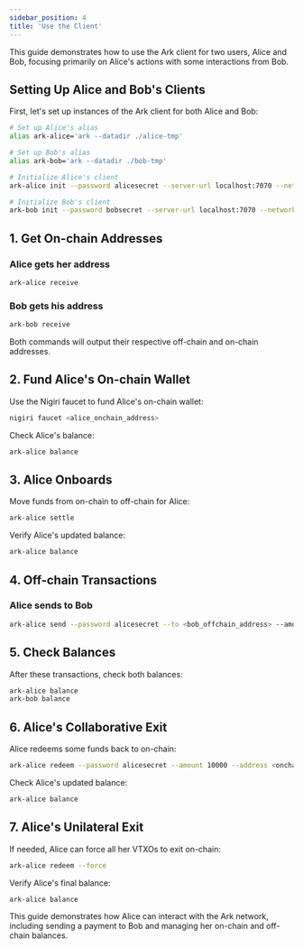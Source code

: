 ```yaml
---
sidebar_position: 4
title: 'Use the Client'
---
```


This guide demonstrates how to use the Ark client for two users, Alice and Bob, focusing primarily on Alice's actions with some interactions from Bob.

## Setting Up Alice and Bob's Clients

First, let's set up instances of the Ark client for both Alice and Bob:

```sh
# Set up Alice's alias
alias ark-alice='ark --datadir ./alice-tmp'

# Set up Bob's alias
alias ark-bob='ark --datadir ./bob-tmp'

# Initialize Alice's client
ark-alice init --password alicesecret --server-url localhost:7070 --network regtest --explorer http://localhost:3000

# Initialize Bob's client
ark-bob init --password bobsecret --server-url localhost:7070 --network regtest --explorer http://localhost:3000
```

## 1. Get On-chain Addresses

### Alice gets her address

```sh
ark-alice receive
```

### Bob gets his address

```sh
ark-bob receive
```

Both commands will output their respective off-chain and on-chain addresses.

## 2. Fund Alice's On-chain Wallet

Use the Nigiri faucet to fund Alice's on-chain wallet:

```sh
nigiri faucet <alice_onchain_address>
```

Check Alice's balance:

```sh
ark-alice balance
```

## 3. Alice Onboards

Move funds from on-chain to off-chain for Alice:

```sh
ark-alice settle
```

Verify Alice's updated balance:

```sh
ark-alice balance
```

## 4. Off-chain Transactions

### Alice sends to Bob

```sh
ark-alice send --password alicesecret --to <bob_offchain_address> --amount 15000
```

## 5. Check Balances

After these transactions, check both balances:

```sh
ark-alice balance
ark-bob balance
```

## 6. Alice's Collaborative Exit

Alice redeems some funds back to on-chain:

```sh
ark-alice redeem --password alicesecret --amount 10000 --address <onchain_address>
```

Check Alice's updated balance:

```sh
ark-alice balance
```

## 7. Alice's Unilateral Exit

If needed, Alice can force all her VTXOs to exit on-chain:

```sh
ark-alice redeem --force
```

Verify Alice's final balance:

```sh
ark-alice balance
```

This guide demonstrates how Alice can interact with the Ark network, including sending a payment to Bob and managing her on-chain and off-chain balances.
